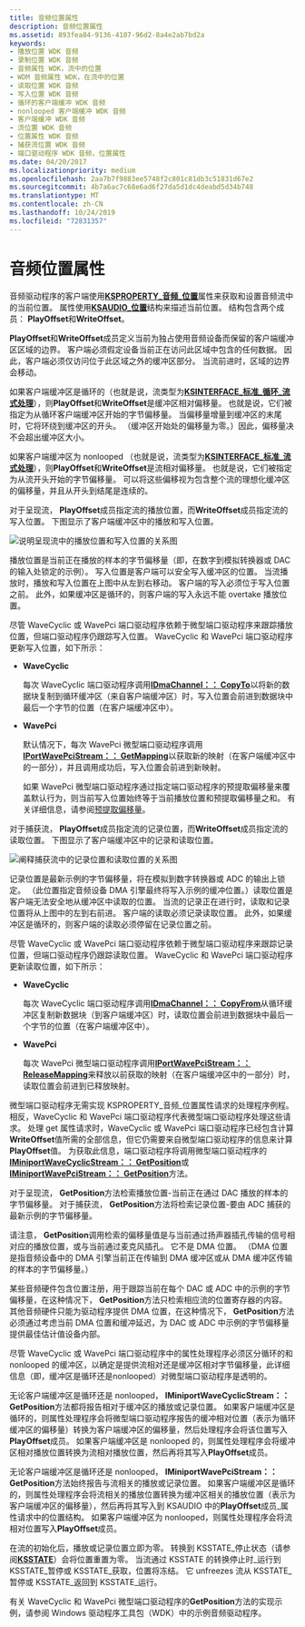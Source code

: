 ```yaml
---
title: 音频位置属性
description: 音频位置属性
ms.assetid: 893fea84-9136-4107-96d2-8a4e2ab7bd2a
keywords:
- 播放位置 WDK 音频
- 录制位置 WDK 音频
- 音频属性 WDK，流中的位置
- WDM 音频属性 WDK，在流中的位置
- 读取位置 WDK 音频
- 写入位置 WDK 音频
- 循环的客户端缓冲 WDK 音频
- nonlooped 客户端缓冲 WDK 音频
- 客户端缓冲 WDK 音频
- 流位置 WDK 音频
- 位置属性 WDK 音频
- 捕获流位置 WDK 音频
- 端口驱动程序 WDK 音频，位置属性
ms.date: 04/20/2017
ms.localizationpriority: medium
ms.openlocfilehash: 2aa7b7f9883ee5748f2c801c81db3c51831d67e2
ms.sourcegitcommit: 4b7a6ac7c68e6ad6f27da5d1dc4deabd5d34b748
ms.translationtype: MT
ms.contentlocale: zh-CN
ms.lasthandoff: 10/24/2019
ms.locfileid: "72831357"
---
```

# <a name="audio-position-property"></a>音频位置属性


音频驱动程序的客户端使用[**KSPROPERTY\_音频\_位置**](https://docs.microsoft.com/windows-hardware/drivers/audio/ksproperty-audio-position)属性来获取和设置音频流中的当前位置。 属性使用[**KSAUDIO\_位置**](https://docs.microsoft.com/windows-hardware/drivers/ddi/ksmedia/ns-ksmedia-ksaudio_position)结构来描述当前位置。 结构包含两个成员： **PlayOffset**和**WriteOffset**。

**PlayOffset**和**WriteOffset**成员定义当前为独占使用音频设备而保留的客户端缓冲区区域的边界。 客户端必须假定设备当前正在访问此区域中包含的任何数据。 因此，客户端必须仅访问位于此区域之外的缓冲区部分。 当流前进时，区域的边界会移动。

如果客户端缓冲区是循环的（也就是说，流类型为[**KSINTERFACE\_标准\_循环\_流式处理**](https://docs.microsoft.com/windows-hardware/drivers/stream/ksinterface-standard-looped-streaming)），则**PlayOffset**和**WriteOffset**是缓冲区相对偏移量。 也就是说，它们被指定为从循环客户端缓冲区开始的字节偏移量。 当偏移量增量到缓冲区的末尾时，它将环绕到缓冲区的开头。 （缓冲区开始处的偏移量为零。）因此，偏移量决不会超出缓冲区大小。

如果客户端缓冲区为 nonlooped （也就是说，流类型为[**KSINTERFACE\_标准\_流式处理**](https://docs.microsoft.com/windows-hardware/drivers/stream/ksinterface-standard-streaming)），则**PlayOffset**和**WriteOffset**是流相对偏移量。 也就是说，它们被指定为从流开头开始的字节偏移量。 可以将这些偏移视为包含整个流的理想化缓冲区的偏移量，并且从开头到结尾是连续的。

对于呈现流， **PlayOffset**成员指定流的播放位置，而**WriteOffset**成员指定流的写入位置。 下图显示了客户端缓冲区中的播放和写入位置。

![说明呈现流中的播放位置和写入位置的关系图](images/playoffset.png)

播放位置是当前正在播放的样本的字节偏移量（即，在数字到模拟转换器或 DAC 的输入处锁定的示例）。 写入位置是客户端可以安全写入缓冲区的位置。 当流播放时，播放和写入位置在上图中从左到右移动。 客户端的写入必须位于写入位置之前。 此外，如果缓冲区是循环的，则客户端的写入永远不能 overtake 播放位置。

尽管 WaveCyclic 或 WavePci 端口驱动程序依赖于微型端口驱动程序来跟踪播放位置，但端口驱动程序仍跟踪写入位置。 WaveCyclic 和 WavePci 端口驱动程序更新写入位置，如下所示：

-   **WaveCyclic**

    每次 WaveCyclic 端口驱动程序调用[**IDmaChannel：： CopyTo**](https://docs.microsoft.com/windows-hardware/drivers/ddi/portcls/nf-portcls-idmachannel-copyto)以将新的数据块复制到循环缓冲区（来自客户端缓冲区）时，写入位置会前进到数据块中最后一个字节的位置（在客户端缓冲区中）。

-   **WavePci**

    默认情况下，每次 WavePci 微型端口驱动程序调用[**IPortWavePciStream：： GetMapping**](https://docs.microsoft.com/windows-hardware/drivers/ddi/portcls/nf-portcls-iportwavepcistream-getmapping)以获取新的映射（在客户端缓冲区中的一部分），并且调用成功后，写入位置会前进到新映射。

    如果 WavePci 微型端口驱动程序通过指定端口驱动程序的预提取偏移量来覆盖默认行为，则当前写入位置始终等于当前播放位置和预提取偏移量之和。 有关详细信息，请参阅[预提取偏移量](prefetch-offsets.md)。

对于捕获流， **PlayOffset**成员指定流的记录位置，而**WriteOffset**成员指定流的读取位置。 下图显示了客户端缓冲区中的记录和读取位置。

![阐释捕获流中的记录位置和读取位置的关系图](images/recordoffset.png)

记录位置是最新示例的字节偏移量，将在模拟到数字转换器或 ADC 的输出上锁定。 （此位置指定音频设备 DMA 引擎最终将写入示例的缓冲位置。）读取位置是客户端无法安全地从缓冲区中读取的位置。 当流的记录正在进行时，读取和记录位置将从上图中的左到右前进。 客户端的读取必须记录读取位置。 此外，如果缓冲区是循环的，则客户端的读取必须停留在记录位置之前。

尽管 WaveCyclic 或 WavePci 端口驱动程序依赖于微型端口驱动程序来跟踪记录位置，但端口驱动程序仍跟踪读取位置。 WaveCyclic 和 WavePci 端口驱动程序更新读取位置，如下所示：

-   **WaveCyclic**

    每次 WaveCyclic 端口驱动程序调用[**IDmaChannel：： CopyFrom**](https://docs.microsoft.com/windows-hardware/drivers/ddi/portcls/nf-portcls-idmachannel-copyfrom)从循环缓冲区复制新数据块（到客户端缓冲区）时，读取位置会前进到数据块中最后一个字节的位置（在客户端缓冲区中）。

-   **WavePci**

    每次 WavePci 微型端口驱动程序调用[**IPortWavePciStream：： ReleaseMapping**](https://docs.microsoft.com/windows-hardware/drivers/ddi/portcls/nf-portcls-iportwavepcistream-releasemapping)来释放以前获取的映射（在客户端缓冲区中的一部分）时，读取位置会前进到已释放映射。

微型端口驱动程序无需实现 KSPROPERTY\_音频\_位置属性请求的处理程序例程。 相反，WaveCyclic 和 WavePci 端口驱动程序代表微型端口驱动程序处理这些请求。 处理 get 属性请求时，WaveCyclic 或 WavePci 端口驱动程序已经包含计算**WriteOffset**值所需的全部信息，但它仍需要来自微型端口驱动程序的信息来计算**PlayOffset**值。 为获取此信息，端口驱动程序将调用微型端口驱动程序的[**IMiniportWaveCyclicStream：： GetPosition**](https://docs.microsoft.com/windows-hardware/drivers/ddi/portcls/nf-portcls-iminiportwavecyclicstream-getposition)或[**IMiniportWavePciStream：： GetPosition**](https://docs.microsoft.com/windows-hardware/drivers/ddi/portcls/nf-portcls-iminiportwavepcistream-getposition)方法。

对于呈现流， **GetPosition**方法检索播放位置-当前正在通过 DAC 播放的样本的字节偏移量。 对于捕获流， **GetPosition**方法将检索记录位置-要由 ADC 捕获的最新示例的字节偏移量。

请注意， **GetPosition**调用检索的偏移量值是与当前通过扬声器插孔传输的信号相对应的播放位置，或与当前通过麦克风插孔。 它不是 DMA 位置。 （DMA 位置是指音频设备中的 DMA 引擎当前正在传输到 DMA 缓冲区或从 DMA 缓冲区传输的样本的字节偏移量。）

某些音频硬件包含位置注册，用于跟踪当前在每个 DAC 或 ADC 中的示例的字节偏移量，在这种情况下， **GetPosition**方法只检索相应流的位置寄存器的内容。 其他音频硬件只能为驱动程序提供 DMA 位置，在这种情况下， **GetPosition**方法必须通过考虑当前 DMA 位置和缓冲延迟，为 DAC 或 ADC 中示例的字节偏移量提供最佳估计值设备内部。

尽管 WaveCyclic 或 WavePci 端口驱动程序中的属性处理程序必须区分循环的和 nonlooped 的缓冲区，以确定是提供流相对还是缓冲区相对字节偏移量，此详细信息（即，缓冲区是循环还是nonlooped）对微型端口驱动程序是透明的。

无论客户端缓冲区是循环还是 nonlooped， **IMiniportWaveCyclicStream：： GetPosition**方法都将报告相对于缓冲区的播放或记录位置。 如果客户端缓冲区是循环的，则属性处理程序会将微型端口驱动程序报告的缓冲相对位置（表示为循环缓冲区的偏移量）转换为客户端缓冲区的偏移量，然后处理程序会将该位置写入**PlayOffset**成员。 如果客户端缓冲区是 nonlooped 的，则属性处理程序会将缓冲区相对播放位置转换为流相对播放位置，然后再将其写入**PlayOffset**成员。

无论客户端缓冲区是循环还是 nonlooped， **IMiniportWavePciStream：： GetPosition**方法始终报告与流相关的播放或记录位置。 如果客户端缓冲区是循环的，则属性处理程序会将流相关的播放位置转换为缓冲区相关的播放位置（表示为客户端缓冲区的偏移量），然后再将其写入到 KSAUDIO 中的**PlayOffset**成员\_属性请求中的位置结构。 如果客户端缓冲区为 nonlooped，则属性处理程序会将流相对位置写入**PlayOffset**成员。

在流的初始化后，播放或记录位置立即为零。 转换到 KSSTATE\_停止状态（请参阅[**KSSTATE**](https://docs.microsoft.com/windows-hardware/drivers/ddi/ks/ne-ks-ksstate)）会将位置重置为零。 当流通过 KSSTATE 的转换停止时\_运行到 KSSTATE\_暂停或 KSSTATE\_获取，位置将冻结。 它 unfreezes 流从 KSSTATE\_暂停或 KSSTATE\_返回到 KSSTATE\_运行。

有关 WaveCyclic 和 WavePci 微型端口驱动程序的**GetPosition**方法的实现示例，请参阅 Windows 驱动程序工具包（WDK）中的示例音频驱动程序。

 

 





